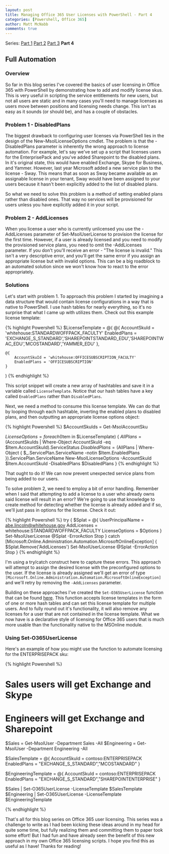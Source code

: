 ```yaml
---
layout: post
title: Managing Office 365 User Licenses with PowerShell - Part 4
categories: [Powershell, Office 365]
author: Matt McNabb
comments: true
---
```


[Part1]: /Office-365-Licensing_1
[Part2]: /Office-365-Licensing_2
[Part3]: /Office-365-Licensing_3
[Part4]: /Office-365-Licensing_4
[Gist]:  https://gist.github.com/mattmcnabb/13c0f230bde0359e4aeb5dad0de84712

Series: [Part 1][Part1] [Part 2][Part2] [Part 3][Part3] **Part 4**

## Full Automation

### Overview
So far in this blog series I've covered the basics of user licensing in Office 365 with PowerShell by demonstrating how to add and modify license skus. This is very useful in scripting the service entitlements for new users, but not all users are static and in many cases you'll need to manage licenses as users move between positions and licensing needs change. This isn't as easy as it sounds (or should be), and has a couple of obstacles.

### Problem 1 - DisabledPlans
The biggest drawback to configuring user licenses via PowerShell lies in the design of the New-MsolLicenseOptions cmdlet. The problem is that the -DisabledPlans parameter is inherently the wrong approach to license automation. For example, let's say we've set up a script that licenses users for the EnterprisePack and you've added Sharepoint to the disabled plans. In it's original state, this would have enabled Exchange, Skype for Business, and Yammer. However, last year Microsoft added a new service plan to the license - Sway. This means that as soon as Sway became available as an assignable license in your tenant, Sway would have been assigned to your users because it hasn't been explicitly added to the list of disabled plans.

So what we need to solve this problem is a method of setting enabled plans rather than disabled ones. That way no services will be provisioned for users unless you have explicitly added it in your script.

### Problem 2 - AddLicenses
When you license a user who is currently unlicensed you use the -AddLicenses parameter of Set-MsolUserLicense to provision the license for the first time. However, if a user is already licensed and you need to modify the provisioned service plans, you need to omit the -AddLicenses parameter. If you don't you'll receive an error - "The license is invalid." This isn't a very descriptive error, and you'll get the same error if you assign an appropriate license but with invalid options. This can be a big roadblock to an automated solution since we won't know how to react to the error appropriately.

### Solutions
Let's start with problem 1. To approach this problem I started by imagining a data structure that would contain license configurations in a way that is native to PowerShell. I use hash tables for nearly everything, so it's no surprise that what I came up with utilizes them. Check out this example license template:

{% highlight Powershell %}
$LicenseTemplate = @(
    @{
        AccountSkuId = 'whitehouse:STANDARDWOFFPACK_FACULTY'
        EnabledPlans = 'EXCHANGE_S_STANDARD','SHAREPOINTSTANDARD_EDU','SHAREPOINTWAC_EDU','MCOSTANDARD','YAMMER_EDU'
    },

    @{
        AccountSkuId = 'whitehouse:OFFICESUBSCRIPTION_FACULTY'
        EnabledPlans = 'OFFICESUBSCRIPTION'
    }
)
{% endhighlight %}

This script snippet will create a new array of hashtables and save it in a variable called `LicenseTemplate`. Notice that our hash tables have a key called `EnabledPlans` rather than `DisabledPlans`.

Next, we need a method to consume this license template. We can do that by looping through each hashtable, inverting the enabled plans to disabled plans, and then outputting an appropriate license options object:

{% highlight Powershell %}
$AccountSkuIds = Get-MsolAccountSku

$LicenseOptions = foreach ($Item in $LicenseTemplate)
{
    $AllPlans = ($AccountSkuIds | Where-Object AccountSkuId -eq $Item.AccountSkuId).ServiceStatus
    $DisabledPlans = ($AllPlans | Where-Object { $_.ServicePlan.ServiceName -notin $Item.EnabledPlans }).ServicePlan.ServiceName
    New-MsolLicenseOptions -AccountSkuId $Item.AccountSkuId -DisabledPlans $DisabledPlans
}
{% endhighlight %}

That ought to do it! We can now prevent unexpected service plans from being added to our users.

To solve problem 2, we need to employ a bit of error handling. Remember when I said that attempting to add a license to a user who already owns said license will result in an error? We're going to use that knowledge to create method for detecting whether the license is already added and if so, we'll just pass in options for the license. Check it out:

{% highlight Powershell %}
try
{
    $Splat = @{
        UserPrincipalName = abe.lincoln@whitehouse.gov
        AddLicenses       = whitehouse:STANDARDWOFFPACK_FACULTY
        LicenseOptions    = $Options
    }
    Set-MsolUserLicense @Splat -ErrorAction Stop
}
catch [Microsoft.Online.Administration.Automation.MicrosoftOnlineException]
{
    $Splat.Remove('AddLicenses')
    Set-MsolUserLicense @Splat -ErrorAction Stop
}
{% endhighlight %}

I'm using a try/catch construct here to capture these errors. This approach will attempt to assign the desired license with the preconfigured options to the user. If the license is already assigned we'll get an error of type `[Microsoft.Online.Administration.Automation.MicrosoftOnlineException]` and we'll retry by removing the `-AddLicenses` parameter.

Building on these approaches I've created the `Set-O365UserLicense` function that can be found [here][Gist]. This function accepts license templates in the form of one or more hash tables and can set this license template for multiple users. And to fully round out it's functionality, it will also remove any licenses for a user that are not contained in the license template. What we now have is a declarative style of licensing for Office 365 users that is much more usable than the functionality native to the MSOnline module.

### Using Set-O365UserLicense
Here's an example of how you might use the function to automate licensing for the ENTERPRISEPACK sku:

{% highlight Powershell %}
# Sales users will get Exchange and Skype
# Engineers will get Exchange and Sharepoint

$Sales = Get-MsolUser -Department Sales -All
$Engineering = Get-MsolUser -Department Engineering -All

$SalesTemplate = @{
    AccountSkuId = contoso:ENTERPRISEPACK
    EnabledPlans = "EXCHANGE_S_STANDARD","MCOSTANDARD"
}

$EngineeringTemplate = @{
    AccountSkuId = contoso:ENTERPRISEPACK
    EnabledPlans = "EXCHANGE_S_STANDARD","SHAREPOINTENTERPRISE"
}

$Sales | Set-O365UserLicense -LicenseTemplate $SalesTemplate
$Engineering | Set-O365UserLicense -LicenseTemplate $EngineeringTemplate

{% endhighlight %}

That's all for this blog series on Office 365 user licensing. This series was a challenge to write as I had been kicking these ideas around in my head for quite some time, but fully realizing them and committing them to paper took some effort! But I had fun and have already seen the benefit of this new approach in my own Office 365 licensing scripts. I hope you find this as useful as I have! Thanks for reading!